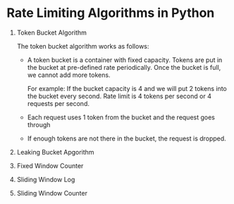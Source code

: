 # Rate Limiting Algorithms in Python

1. Token Bucket Algorithm

    The token bucket algorithm works as follows:
    
    - A token bucket is a container with fixed capacity. Tokens are put in the bucket at pre-defined rate periodically. Once the bucket is full, we cannot add more tokens.

        For example: If the bucket capacity is 4 and we will put 2 tokens into the bucket every second. Rate limit is 4 tokens per second or 4 requests per second.
    
    - Each request uses 1 token from the bucket and the request goes through

    - If enough tokens are not there in the bucket, the request is dropped.

2. Leaking Bucket Apgorithm


3. Fixed Window Counter
4. Sliding Window Log
5. Sliding Window Counter